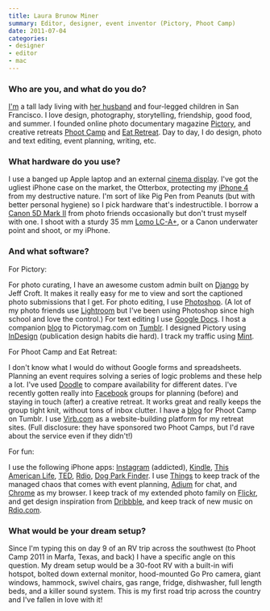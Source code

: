 ```yaml
---
title: Laura Brunow Miner
summary: Editor, designer, event inventor (Pictory, Phoot Camp)
date: 2011-07-04
categories:
- designer
- editor
- mac
---
```


### Who are you, and what do you do?

[I'm](http://lauraminer.com/ "Laura's website.") a tall lady living with [her husband](http://wilson.miner.usesthis.com/ "The Setup interview with Wilson.") and four-legged children in San Francisco. I love design, photography, storytelling, friendship, good food, and summer. I founded online photo documentary magazine [Pictory](http://pictorymag.com "The photo magazine site."), and creative retreats [Phoot Camp](http://phootcamp.com "A photography retreat/workshop.") and [Eat Retreat](http://eatretreat.net/ "A foodie's workshop."). Day to day, I do design, photo and text editing, event planning, writing, etc.

### What hardware do you use?

I use a banged up Apple laptop and an external [cinema display][cinema-display]. I've got the ugliest iPhone case on the market, the Otterbox, protecting my [iPhone 4][iphone-4] from my destructive nature. I'm sort of like Pig Pen from Peanuts (but with better personal hygiene) so I pick hardware that's indestructible. I borrow a [Canon 5D Mark II][eos-5d-mark-ii] from photo friends occasionally but don't trust myself with one. I shoot with a sturdy 35 mm [Lomo LC-A+][lc-a-plus], or a Canon underwater point and shoot, or my iPhone.

### And what software?

For Pictory:

For photo curating, I have an awesome custom admin built on [Django][] by Jeff Croft. It makes it really easy for me to view and sort the captioned photo submissions that I get. For photo editing, I use [Photoshop][]. (A lot of my photo friends use [Lightroom][] but I've been using Photoshop since high school and love the control.) For text editing I use [Google Docs][google-docs]. I host a companion [blog](http://pictoryblog.tumblr.com "The Pictory blog.") to Pictorymag.com on [Tumblr][]. I designed Pictory using [InDesign][] (publication design habits die hard). I track my traffic using [Mint][].

For Phoot Camp and Eat Retreat:

I don't know what I would do without Google forms and spreadsheets. Planning an event requires solving a series of logic problems and these help a lot. I've used [Doodle][] to compare availability for different dates. I've recently gotten really into [Facebook][] groups for planning (before) and staying in touch (after) a creative retreat. It works great and really keeps the group tight knit, without tons of inbox clutter. I have a [blog](http://phootcamp.tumblr.com "The Phoot Camp blog.") for Phoot Camp on Tumblr. I use [Virb.com][virb] as a website-building platform for my retreat sites. (Full disclosure: they have sponsored two Phoot Camps, but I'd rave about the service even if they didn't!)

For fun:

I use the following iPhone apps: [Instagram][instagram-ios] (addicted), [Kindle][kindle-ios], [This American Life][this-american-life-ios], [TED][ted-ios], [Rdio][rdio-ios], [Dog Park Finder][dog-park-finder-ios]. I use [Things][] to keep track of the managed chaos that comes with event planning, [Adium][] for chat, and [Chrome][] as my browser. I keep track of my extended photo family on [Flickr](http://www.flickr.com/photos/brunow/ "Laura's photos on Flickr."), and get design inspiration from [Dribbble](http://dribbble.com/lbm "Laura's Dribbble account."), and keep track of new music on [Rdio.com][rdio].

### What would be your dream setup?

Since I'm typing this on day 9 of an RV trip across the southwest (to Phoot Camp 2011 in Marfa, Texas, and back) I have a specific angle on this question. My dream setup would be a 30-foot RV with a built-in wifi hotspot, bolted down external monitor, hood-mounted Go Pro camera, giant windows, hammock, swivel chairs, gas range, fridge, dishwasher, full length beds, and a killer sound system. This is my first road trip across the country and I've fallen in love with it!

[adium]: https://en.wikipedia.org/wiki/Adium "A multi-protocol chat application for the Mac."
[chrome]: https://www.google.com/intl/en/chrome/browser/ "A WebKit-based browser, where each tab runs in its own thread."
[cinema-display]: https://en.wikipedia.org/wiki/Apple_Cinema_Display "An LCD display."
[django]: https://www.djangoproject.com/ "A Python-based web framework."
[dog-park-finder-ios]: https://itunes.apple.com/us/app/dog-park-finder/id362002678 "An iOS app for finding dog-friendly parts of America."
[doodle]: https://doodle.com/ "A web service for scheduling."
[eos-5d-mark-ii]: http://web.archive.org/web/20151104220940/http://www.usa.canon.com/cusa/support/consumer/eos_slr_camera_systems/eos_digital_slr_cameras/eos_5d_mark_ii "A 21 megapixel DSLR."
[facebook]: https://www.facebook.com/ "A social networking site."
[google-docs]: https://en.wikipedia.org/wiki/Google_Docs "A web-based office suite."
[indesign]: https://www.adobe.com/products/indesign.html "A desktop/web publishing application."
[instagram-ios]: https://itunes.apple.com/us/app/instagram/id389801252 "A photo taking/sharing app."
[iphone-4]: https://en.wikipedia.org/wiki/IPhone_4 "A smartphone."
[kindle-ios]: https://itunes.apple.com/gb/app/kindle/id302584613 "An iPhone app for accessing Kindle content from Amazon."
[lc-a-plus]: https://microsites.lomography.com/lca+/ "A film camera."
[lightroom]: https://www.adobe.com/products/photoshop-lightroom.html "Photo management and editing software."
[mint]: http://web.archive.org/web/20221220062536/https://haveamint.com/ "Self-hosted web analytics software."
[photoshop]: https://www.adobe.com/products/photoshop.html "A bitmap image editor."
[rdio-ios]: https://itunes.apple.com/us/app/rdio/id335060889 "An Rdio client for iOS."
[rdio]: http://web.archive.org/web/20151209115835/http://www.rdio.com:80/home/en-us/ "A music streaming service."
[ted-ios]: https://itunes.apple.com/us/app/ted-mobile/id303299045 "An iOS app for viewing TED videos."
[things]: https://culturedcode.com/things/ "A task management application for the Mac."
[this-american-life-ios]: https://itunes.apple.com/us/app/this-american-life/id348530331 "An iOS app for the radio station/podcast."
[tumblr]: https://www.tumblr.com/ "An online personal publishing platform."
[virb]: http://virb.com/ "A hosted service for easily creating websites."
